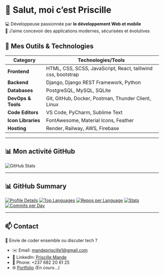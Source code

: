 # 👋 Salut, moi c’est Priscille

💻 Développeuse passionnée par **le développement Web et mobile**  
🚀 J’aime concevoir des applications modernes, sécurisées et évolutives  

## 🧠 Mes Outils & Technologies
| Category         | Technologies/Tools                                                                 |
| ---------------- | ---------------------------------------------------------------------------------- |
| **Frontend**     | HTML, CSS, SCSS, JavaScript, React, taillwind css, bootstrap|
| **Backend**      | Django, Django REST Framework, Python                         |
| **Databases**      | PostgreSQL, MySQL, SQLite                        |
| **DevOps & Tools** | Git, GitHub, Docker, Postman, Thunder Client, Linux |
| **Code Editors** | VS Code, PyCharm, Sublime Text                         |
| **Icon Libraries** | FontAwesome, Material Icons, Feather                  |
| **Hosting**      | Render, Railway, AWS, Firebase                         |

---

## 📊 Mon activité GitHub
![GitHub Stats](https://github-readme-stats.vercel.app/api?username=MandePriscille&show_icons=true&theme=radical)

---

## 📊 GitHub Summary

[![Profile Details](https://github-profile-summary-cards.vercel.app/api/cards/profile-details?username=MandePriscille&theme=radical)](https://github.com/MandePriscille)
[![Top Languages](https://github-profile-summary-cards.vercel.app/api/cards/most-commit-language?username=MandePriscille&theme=radical)](https://github.com/MandePriscille)
[![Repos per Language](https://github-profile-summary-cards.vercel.app/api/cards/repos-per-language?username=MandePriscille&theme=radical)](https://github.com/MandePriscille)
[![Stats](https://github-profile-summary-cards.vercel.app/api/cards/stats?username=MandePriscille&theme=radical)](https://github.com/MandePriscille)
[![Commits per Day](https://github-profile-summary-cards.vercel.app/api/cards/productive-time?username=MandePriscille&theme=radical&utcOffset=1)](https://github.com/MandePriscille)

---

## 📫 Contact

💬 Envie de coder ensemble ou discuter tech ?  
- ✉️ Email: [mandepriscille1@gmail.com](mailto:mandepriscille1@gmail.com)  
- 🔗 LinkedIn: [Priscille Mande](https://www.linkedin.com/in/priscille-mande-448171279/)  
- 📱 Phone: +237 682 20 61 25
- 🌐 [Portfolio](#) *(En cours...)*


